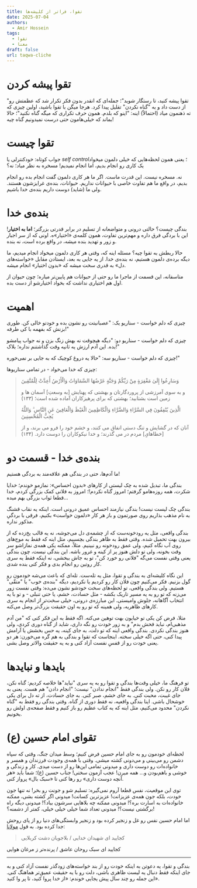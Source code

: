 ```yaml
---
title: تقوا، فراتر از کلیشه‌ها
date: 2025-07-04
authors:
  - Amir Hossein
tags:
  - تقوا
  - معنا
draft: false
url: taqwa-cliche
---
```

# تقوا پیشه کردن
"تقوا پیشه کنید، تا رستگار شوید"؛ جمله‌ای که انقدر بدون فکر تکرار شد که عظمتش رو از دست داد و به "گناه نکردن" تقلیل پیدا کرد. هرجا میگن با تقوا باشید، اولین چیزی که ته ذهنمون میاد (احتمالاً) اینه: "اینو که بلدم. همون حرف تکراری که میگه گناه نکنید"؛ حالا بماند که خیلی‌هامون حتی درست نمیدونیم گناه چیه!
# تقوا چیست

جواب کوتاه: خودکنترلی یا *self control*؛ یعنی همون لحظه‌هایی که خیلی دلمون میخواد یک کاری رو انجام بدیم، اما انجام نمیدیم! مسخره به نظر میاد؛ نه؟

نه. مسخره نیست. این قدرت ماست. اگر ما هر کاری دلمون گفت انجام بده رو انجام بدیم، در واقع ما هم تفاوت خاصی با حیوانات نداریم. حیوانات، بنده‌ی غرایزشون هستند. ولی ما (شاید) دوست داریم بنده‌ی خدا باشیم. 

# بنده‌ی خدا
بندگی چیست؟ حالتی درونی و متواضعانه از تسلیم در برابر قدرتی بزرگتر؛ **اما به اختیار**! این با بردگی فرق داره و مهم‌ترین تفاوت، همون کلمه‌ی «اختیار»ه. اونی که از سر اجبار و زور و تهدید بنده میشه، در واقع برده است، نه بنده.

حالا ربطش به تقوا چیه؟ 
مسئله اینه که، وقتی هر کاری دلمون میخواد انجام میدیم، ما دیگه برده‌ی دلمون هستیم، نه بنده‌ی خدا. از یه جایی به بعد، ایستادن مقابل «خواسته‌های دل» به قدری سخت میشه که «بدون اختیار» انجام میشه. 

متاسفانه، این قسمت از ماجرا ما رو حتی از حیوانات هم پایین‌تر میاره؛ چون حیوان از اول هم اختیاری نداشت که بخواد اختیارشو از دست بده.

# اهمیت
چیزی که دلم خواست - سناریو یک: "عصبانیتت رو نشون بده و خودتو خالی کن. طوری بزنش که بفهمه با کی طرفه!"

چیزی که دلم خواست - سناریو دو: "دیگه هیچوقت نه بهش زنگ بزن و نه جواب پیامشو بده. این آدم ارزش یه ثانیه وقت گذاشتنم نداره؛ بلاک!"

چیزی که دلم خواست - سناریو سه: "حالا یه دروغ کوچیک که به جایی بر نمی‌خوره!"

چیزی که خدا می‌خواد - در تمامی سناریو‌ها: 

> وَسَارِعُوا إِلَىٰ مَغْفِرَةٍ مِنْ رَبِّكُمْ وَجَنَّةٍ عَرْضُهَا السَّمَاوَاتُ وَالْأَرْضُ أُعِدَّتْ لِلْمُتَّقِينَ
> 
> و به سوی آمرزشی از پروردگارتان و بهشتی که پهنایش [به وسعتِ] آسمان ها و زمین است بشتابید؛ بهشتی که برای پرهیزکاران آماده شده است؛ (۱۳۳)
> 
> الَّذِينَ يُنْفِقُونَ فِي السَّرَّاءِ وَالضَّرَّاءِ وَالْكَاظِمِينَ الْغَيْظَ وَالْعَافِينَ عَنِ النَّاسِ ۗ وَاللَّهُ يُحِبُّ الْمُحْسِنِينَ 
> 
> آنان که در گشایش و تنگ دستی انفاق می کنند، و خشم خود را فرو می برند، و از [خطاهایِ] مردم در می گذرند؛ و خدا نیکوکاران را دوست دارد. (۱۳۴)
# بنده‌ی خدا - قسمت دو
ما آدم‌ها، حتی در بندگی هم علاقه‌مند به بردگی هستیم! 

بندگی ما، تبدیل شده به چک لیستی از کار‌های «بدون احساس»: نمازمو خوندم؛ خدایا شکرت، همه روز‌ه‌هامو گرفتم؛ امروز گناه نکردم!؛ امروز به فلانی کمک بزرگی کردم، خدا قطعا ثواب بزرگی بهم میده...

بندگی چک لیست نیست! بندگی نیازمند احساس عمیق درونی است. اینکه یه نقاب قشنگ به نام مذهب بذاریم روی صورتمون و باز هر کار «دلمون خواست» بکنیم، فرقی با بردگیِ مذکور نداره. 

بندگی واقعی، مثل یه رودخونه‌ست که از چشمه‌ی دل می‌جوشه، نه یه قالب یخ‌زده که از بیرون بهت تحمیل شده. وقتی فقط به ظاهر بندگی بچسبیم، مثل اینه که فقط به موج‌های روی آب نگاه کنیم، ولی عمق رودخونه رو نبینیم. مثلاً، ممکنه یکی همه‌ی نمازاشو سر وقت بخونه، ولی تو دلش هنوز پر از کینه و غرور باشه. این بندگی نیست، چون بندگی یعنی وقتی نفست می‌گه "فلانی رو خورد کن"، تو به جاش ببخشی، نه اینکه فقط یه سری کار روتین رو انجام بدی و فکر کنی بنده شدی.

این نگاه کلیشه‌ای به بندگی و تقوا، مثل یه تله‌ست. تله‌ای که باعث می‌شه خودمون رو گول بزنیم. فکر می‌کنیم چون فلان کار رو کردیم یا نکردیم، دیگه "بنده‌ی خوب" یا "متقّی" هستیم. ولی بندگی واقعی، تو لحظه‌های سخت خودشو نشون می‌ده: وقتی نفست زور می‌زنه که تو رو به یه مسیر تاریک بکشه - مثل حسادت، خشم، یا حتی تنبلی - و تو با یه انتخاب آگاهانه، جلوش وامیستی. این مبارزه‌ی درونی، خیلی سخت‌تر از انجام یه سری کارهای ظاهریه، ولی همینه که تو رو به اون حقیقت بزرگ‌تر وصل می‌کنه.

مثلا، فرض کن یکی تو خیابون بهت توهین می‌کنه. اگه فقط به این فکر کنی که "من آدم مذهبی‌ام، نباید فحش بدم" و به زور خودت رو نگه داری، شاید از گناه دوری کردی، ولی هنوز بندگی نکردی. بندگی واقعی اینه که تو دلت، به جای کینه، یه حس بخشش یا آرامش پیدا کنی، حتی اگه خیلی سخته. اینجاست که تقوا و بندگی به هم گره می‌خورن: هر دو یعنی خودت رو از قفسِ نفست آزاد کنی و به یه حقیقت والاتر وصل بشی.
# بایدها و نبایدها
تو فرهنگ ما، خیلی وقت‌ها بندگی و تقوا رو به یه سری "نباید"ها خلاصه کردیم: گناه نکن، فلان کار رو نکن. ولی بندگی فقط "انجام ندادن" نیست؛ "انجام دادن" هم هست. یعنی به جای غیبت، محبت کنی. به جای خشم، صبر کنی. به جای حسادت، از ته دل برای یکی خوشحال باشی. اینا بندگی واقعیه، نه فقط دوری از گناه. وقتی بندگی رو فقط به "گناه نکردن" محدود می‌کنیم، مثل اینه که یه کتاب عظیم رو باز کنیم و فقط صفحه‌ی اولش رو بخونیم.
# تقوای امام حسین (ع)
لحظه‌ای خودمون رو به جای امام حسین فرض کنیم؛ وسط میدان جنگ، وقتی که سپاه دشمن رو می‌بینی و می‌دونی کشته میشی. وقتی با همه‌ی وجودت فرزندان و همسر و خانواده‌ات رو دوست داری و میدونی تمامی این‌ها رو از دست میدی. کار و زندگی و خوشی و با‌هم‌بودن و... همه میرن! عجب آزمون سختی! جناب حسین (ع)؛ شما باید «هر آنچه دوست داری» رو رها کنی تا «سبک بال» پرواز کنی. 

توی این موقعیت، نفس قطعا آروم نمی‌گیره: تسلیم شو و جونت رو بخر! نه تنها جون خودت، بلکه جون همه‌ی عزیزانت! عزیزترین کسانت! میدونی اگر کشته بشی، ممکنه خانواده‌ات به اسارت بره؟! میدونی ممکنه چه بلاهایی سرشون بیاد؟! میدونی دیگه راه برگشتی نیست؟! میدونی تعداد شما خیلی خیلی خیلی، کمتر از دشمنه؟! 

اما امام حسین نفس رو غل و زنجیر کرده بود و زنجیر وابستگی‌های دنیا رو از پای روحش جدا کرده بود. به قول [مولانا](https://ganjoor.net/moulavi/shams/ghazalsh/sh2707):

> کجایید ای شهیدان خدایی / بلاجویان دشت کربلایی
> 
کجایید ای سبک روحان عاشق / پرنده‌تر ز مرغان هوایی

--- 

بندگی و تقوا، یه دعوتن به اینکه خودت رو از بند خواسته‌های زودگذر نفست آزاد کنی و به جای اینکه فقط دنبال یه لیست ظاهری باشی، دلت رو با یه حقیقت عمیق‌تر هماهنگ کنی. این جمله رو چند سال پیش یجایی خوندم: «از خدا پروا کنید، تا پر وا کنید».